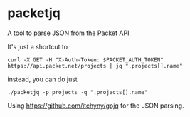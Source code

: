 # packetjq

A tool to parse JSON from the Packet API

It's just a shortcut to

```
curl -X GET -H "X-Auth-Token: $PACKET_AUTH_TOKEN" https://api.packet.net/projects | jq ".projects[].name"
```

instead, you can do just

```
./packetjq -p projects -q ".projects[].name"
```

Using https://github.com/itchyny/gojq for the JSON parsing.

